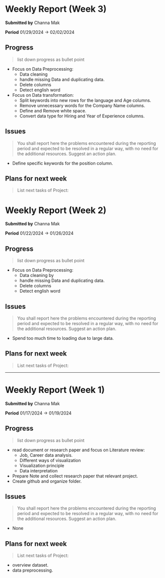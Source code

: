 Weekly Report (Week 3)
=============

**Submitted by** Channa Mak

**Period** 01/29/2024 → 02/02/2024

Progress
-------

> list down progress as bullet point
- Focus on Data Preprocessing:
    - Data cleaning
    - handle missing Data and duplicating data.
    - Delete columns
    - Detect english word
- Focus on Data transformation:
    - Split keywords into new rows for the language and Age columns.
    - Remove unnecessary words for the Company Name columns.
    - Define and Remove white space.
    - Convert data type for Hiring and Year of Experience columns.

Issues
-------

> You shall report here the problems encountered during the reporting period and expected to be resolved in a regular way, with no need for the additional resources. Suggest an action plan.

- Define specific keywords for the position column.

Plans for next week
--------------------

> List next tasks of Project:



Weekly Report (Week 2)
=============

**Submitted by** Channa Mak

**Period** 01/22/2024 → 01/26/2024

Progress
-------

> list down progress as bullet point
- Focus on Data Preprocessing:
    - Data cleaning by
    - handle missing Data and duplicating data.
    - Delete columns
    - Detect english word

Issues
-------

> You shall report here the problems encountered during the reporting period and expected to be resolved in a regular way, with no need for the additional resources. Suggest an action plan.

- Spend too much time to loading due to large data.

Plans for next week
--------------------

> List next tasks of Project:



-------------------

Weekly Report (Week 1)
=============

**Submitted by** Channa Mak

**Period** 01/17/2024 → 01/19/2024

Progress
-------

> list down progress as bullet point
- read document or research paper and focus on Literature review:
    - Job, Career data analysis.
    - Different ways of visualization
    - Visualization principle
    - Data interpretation
- Prepare Note and collect research paper that relevant project.
- Create github and organize folder.

Issues
------

> You shall report here the problems encountered during the reporting period and expected to be resolved in a regular way, with no need for the additional resources. Suggest an action plan.
- None

Plans for next week
-------------------

> List next tasks of Project:

- overview dataset.
- data preprocessing.


